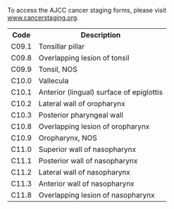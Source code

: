 To access the AJCC cancer staging forms, please visit www.cancerstaging.org.  
<!-- PageFooter="American College of Surgeons 2017 M.B. Amin et al. (eds.), AJCC Cancer Staging Manual, Eighth Edition, DOI 10.1007/978-3-319-40618-3_14" -->
<!-- PageNumber="163" -->
<!-- PageBreak -->  
<!-- PageNumber="164" -->
<!-- PageHeader="American Joint Committee on Cancer . 2017" -->  
<table>
<tr>
<th>Code</th>
<th>Description</th>
</tr>
<tr>
<td>C09.1</td>
<td>Tonsillar pillar</td>
</tr>
<tr>
<td>C09.8</td>
<td>Overlapping lesion of tonsil</td>
</tr>
<tr>
<td>C09.9</td>
<td>Tonsil, NOS</td>
</tr>
<tr>
<td>C10.0</td>
<td>Vallecula</td>
</tr>
<tr>
<td>C10.1</td>
<td>Anterior (lingual) surface of epiglottis</td>
</tr>
<tr>
<td>C10.2</td>
<td>Lateral wall of oropharynx</td>
</tr>
<tr>
<td>C10.3</td>
<td>Posterior pharyngeal wall</td>
</tr>
<tr>
<td>C10.8</td>
<td>Overlapping lesion of oropharynx</td>
</tr>
<tr>
<td>C10.9</td>
<td>Oropharynx, NOS</td>
</tr>
<tr>
<td>C11.0</td>
<td>Superior wall of nasopharynx</td>
</tr>
<tr>
<td>C11.1</td>
<td>Posterior wall of nasopharynx</td>
</tr>
<tr>
<td>C11.2</td>
<td>Lateral wall of nasopharynx</td>
</tr>
<tr>
<td>C11.3</td>
<td>Anterior wall of nasopharynx</td>
</tr>
<tr>
<td>C11.8</td>
<td>Overlapping lesion of nasopharynx</td>
</tr>